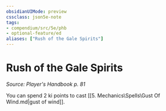 ```yaml
---
obsidianUIMode: preview
cssclass: json5e-note
tags:
- compendium/src/5e/phb
- optional-feature/ed
aliases: ["Rush of the Gale Spirits"]
---
```

# Rush of the Gale Spirits
*Source: Player's Handbook p. 81* 

You can spend 2 ki points to cast [[5. Mechanics\Spells\Gust Of Wind.md|gust of wind]].